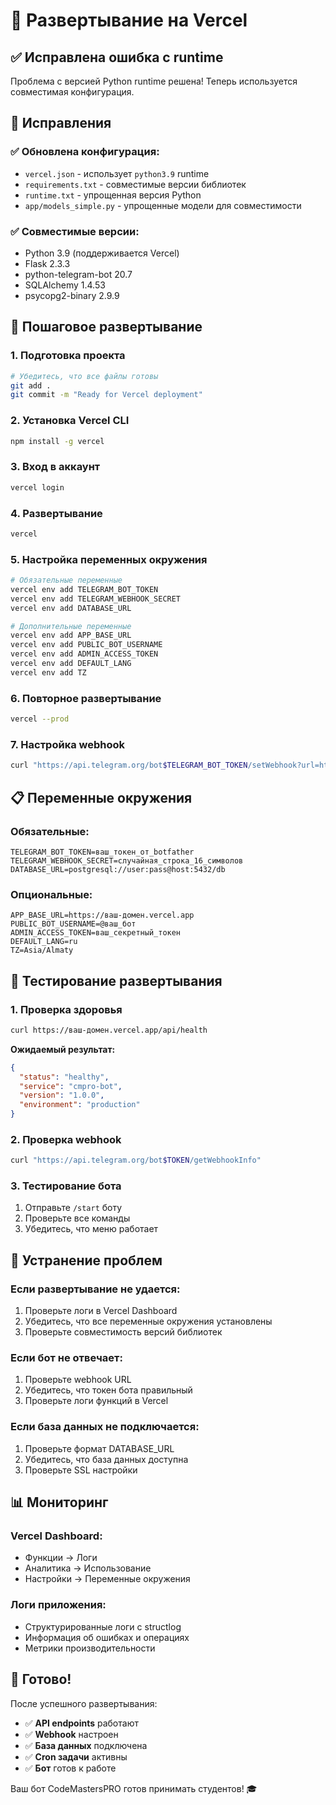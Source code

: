 # 🚀 Развертывание на Vercel

## ✅ Исправлена ошибка с runtime

Проблема с версией Python runtime решена! Теперь используется совместимая конфигурация.

## 🔧 Исправления

### ✅ **Обновлена конфигурация:**
- `vercel.json` - использует `python3.9` runtime
- `requirements.txt` - совместимые версии библиотек
- `runtime.txt` - упрощенная версия Python
- `app/models_simple.py` - упрощенные модели для совместимости

### ✅ **Совместимые версии:**
- Python 3.9 (поддерживается Vercel)
- Flask 2.3.3
- python-telegram-bot 20.7
- SQLAlchemy 1.4.53
- psycopg2-binary 2.9.9

## 🚀 Пошаговое развертывание

### 1. Подготовка проекта
```bash
# Убедитесь, что все файлы готовы
git add .
git commit -m "Ready for Vercel deployment"
```

### 2. Установка Vercel CLI
```bash
npm install -g vercel
```

### 3. Вход в аккаунт
```bash
vercel login
```

### 4. Развертывание
```bash
vercel
```

### 5. Настройка переменных окружения
```bash
# Обязательные переменные
vercel env add TELEGRAM_BOT_TOKEN
vercel env add TELEGRAM_WEBHOOK_SECRET
vercel env add DATABASE_URL

# Дополнительные переменные
vercel env add APP_BASE_URL
vercel env add PUBLIC_BOT_USERNAME
vercel env add ADMIN_ACCESS_TOKEN
vercel env add DEFAULT_LANG
vercel env add TZ
```

### 6. Повторное развертывание
```bash
vercel --prod
```

### 7. Настройка webhook
```bash
curl "https://api.telegram.org/bot$TELEGRAM_BOT_TOKEN/setWebhook?url=https://ваш-домен.vercel.app/api/webhook&secret_token=$TELEGRAM_WEBHOOK_SECRET"
```

## 📋 Переменные окружения

### Обязательные:
```env
TELEGRAM_BOT_TOKEN=ваш_токен_от_botfather
TELEGRAM_WEBHOOK_SECRET=случайная_строка_16_символов
DATABASE_URL=postgresql://user:pass@host:5432/db
```

### Опциональные:
```env
APP_BASE_URL=https://ваш-домен.vercel.app
PUBLIC_BOT_USERNAME=@ваш_бот
ADMIN_ACCESS_TOKEN=ваш_секретный_токен
DEFAULT_LANG=ru
TZ=Asia/Almaty
```

## 🧪 Тестирование развертывания

### 1. Проверка здоровья
```bash
curl https://ваш-домен.vercel.app/api/health
```

**Ожидаемый результат:**
```json
{
  "status": "healthy",
  "service": "cmpro-bot",
  "version": "1.0.0",
  "environment": "production"
}
```

### 2. Проверка webhook
```bash
curl "https://api.telegram.org/bot$TOKEN/getWebhookInfo"
```

### 3. Тестирование бота
1. Отправьте `/start` боту
2. Проверьте все команды
3. Убедитесь, что меню работает

## 🔧 Устранение проблем

### Если развертывание не удается:
1. Проверьте логи в Vercel Dashboard
2. Убедитесь, что все переменные окружения установлены
3. Проверьте совместимость версий библиотек

### Если бот не отвечает:
1. Проверьте webhook URL
2. Убедитесь, что токен бота правильный
3. Проверьте логи функций в Vercel

### Если база данных не подключается:
1. Проверьте формат DATABASE_URL
2. Убедитесь, что база данных доступна
3. Проверьте SSL настройки

## 📊 Мониторинг

### Vercel Dashboard:
- Функции → Логи
- Аналитика → Использование
- Настройки → Переменные окружения

### Логи приложения:
- Структурированные логи с structlog
- Информация об ошибках и операциях
- Метрики производительности

## 🎉 Готово!

После успешного развертывания:

- ✅ **API endpoints** работают
- ✅ **Webhook** настроен
- ✅ **База данных** подключена
- ✅ **Cron задачи** активны
- ✅ **Бот** готов к работе

Ваш бот CodeMastersPRO готов принимать студентов! 🎓
